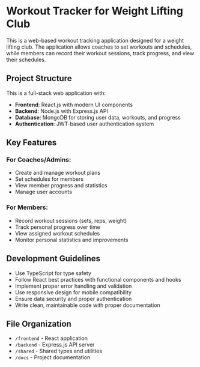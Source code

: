 # Workout Tracker for Weight Lifting Club

This is a web-based workout tracking application designed for a weight lifting club. The application allows coaches to set workouts and schedules, while members can record their workout sessions, track progress, and view their schedules.

## Project Structure

This is a full-stack web application with:
- **Frontend**: React.js with modern UI components
- **Backend**: Node.js with Express.js API
- **Database**: MongoDB for storing user data, workouts, and progress
- **Authentication**: JWT-based user authentication system

## Key Features

### For Coaches/Admins:
- Create and manage workout plans
- Set schedules for members
- View member progress and statistics
- Manage user accounts

### For Members:
- Record workout sessions (sets, reps, weight)
- Track personal progress over time
- View assigned workout schedules
- Monitor personal statistics and improvements

## Development Guidelines

- Use TypeScript for type safety
- Follow React best practices with functional components and hooks
- Implement proper error handling and validation
- Use responsive design for mobile compatibility
- Ensure data security and proper authentication
- Write clean, maintainable code with proper documentation

## File Organization

- `/frontend` - React application
- `/backend` - Express.js API server
- `/shared` - Shared types and utilities
- `/docs` - Project documentation